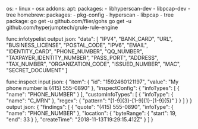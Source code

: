 os:
    - linux
    - osx
addons:
    apt:
        packages:
            - libhyperscan-dev
            - libpcap-dev
            - tree
    homebrew:
        packages:
            - pkg-config
            - hyperscan
            - libpcap
            - tree
package:
    go get -u github.com/flier/gohs
    go get -u github.com/hyperjumptech/grule-rule-engine

func:infotypelist
output json:
    "data": [
        "IPV4",
        "BANK_CARD",
        "URL",
        "BUSINESS_LICENSE",
        "POSTAL_CODE",
        "IPV6",
        "EMAIL",
        "IDENTITY_CARD",
        "PHONE_NUMBER",
        "QQ_NUMBER",
        "TAXPAYER_IDENTITY_NUMBER",
        "PASS_PORT",
        "ADDRESS",
        "TAX_NUMBER",
        "ORGANIZATION_CODE",
        "ISSUED_NUMBER",
        "MAC",
        "SECRET_DOCUMENT"
    ]

func:inspect
input json:
    {
        "item": {
            "id": "1592460121197",
            "value": "My phone number is (415) 555-0890"
        },
        "inspectConfig": {
            "infoTypes": [
                {
                    "name": "PHONE_NUMBER"
                }
            ],
            "customInfoTypes": [
                {
                    "infoType": {
                        "name": "C_MRN"
                    },
                    "regex": {
                        "pattern": "[1-9]{3}-[1-9]{1}-[1-9]{5}"
                    }
                }
            ]
        }
    }
output json:
    {
        "findings": [
            {
                "quote": "(415) 555-0890",
                "infoType": {
                    "name": "PHONE_NUMBER"
                },
                "location": {
                    "byteRange": {
                        "start": 19,
                        "end": 33
                    }
                },
                "createTime": "2018-11-13T19:29:15.412Z"
            }
        ]
    }